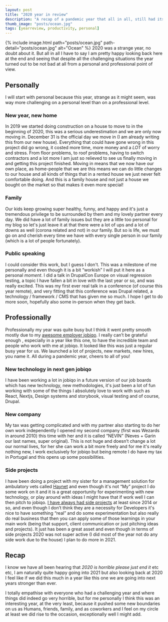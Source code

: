 ```yaml
---
layout: post
title: "2020 year in review"
description: "A recap of a pandemic year that all in all, still had its moments."
thumb_image: "posts/ocean.jpg"
tags: [yearreview, productivity, personal]
---
```


{% include image.html path="posts/ocean.jpg" path-detail="posts/ocean.jpg" alt="Ocean" %}
2020 was a strange year, no doubt about it. But all in all I have to say I am pretty happy looking back here at the end and seeing that despite all the challenging situations the year turned out to be not bad at all from a personal and professional point of view.

## Personally

I will start with personal because this year, strange as it might seem, was way more challenging on a personal level than on a professional level.

### New year, new home

In 2019 we started doing construction on a house to move to in the beginning of 2020, this was a serious underestimation and we are only now moving in. December 31 is the official day we move in (I am already writing this from our new house). Everything that could have gone wrong in this project did go wrong, it costed more time, more money and a _LOT_ of worry and stress. From floor problems, to roof problems, having to switch contractors and a lot more I am just so relieved to see us finally moving in and getting this project finished. Moving in means that we now have our own place, as home-people that we are this means we can do little changes to our house and all kinds of things that in a rented house we just never felt comfortable doing. And this is a family house and not just a house we bought on the market so that makes it even more special!

### Family

Our kids keep growing super healthy, funny, and happy and it's just a tremendous privilege to be surrounded by them and my lovely partner every day. We did have a lot of family issues but they are a little too personal for my blog so let's just leave it at that there were a lot of ups and a lot of downs as well (corona related and not) in our family. But so is life, we must go on and cherish every time we have with every single person in our family (which is a lot of people fortunately).

### Public speaking

I could consider this work, but I guess I don't. This was a milestone of me personally and even though it is a bit “workish” I will put it here as a personal _moment_. I did a talk in DrupalCon Europe on visual regression testing, a topic I have fallen a bit in love with the last year or so, and was really excited. This was my first ever real talk in a conference (of course this year remote), and very fitting that this conference was Drupal related, a technology / framework / CMS that has given me so much. I hope I get to do more soon, hopefully also some in-person when they get back.

## Professionally

Professionally my year was quite busy but I think it went pretty smooth mostly due to my [awesome employer jobiqo](https://www.jobiqo.com/en). I really can’t be grateful enough , especially in a year like this one, to have the incredible team and people who work with me at jobiqo. It looked like this was just a regular busy year for us. We launched a lot of projects, new markets, new hires, you name it. All during a pandemic year, cheers to all of you!

### New technology in next gen jobiqo

I have been working a lot in jobiqo in a future version of our job boards which has new technology, new methodologies, it's just been a lot of fun working with some of the things I absolutely love to work with such as React, Nextjs, Design systems and storybook, visual testing and of course, Drupal.

### New company

My tax was getting complicated and with my partner also starting to do her own work independently I opened my second company (first was Wezards in around 2010) this time with her and it is called “NEVIN” (Neves + Garin our last names, super original). This is not huge and doesn’t change a lot our normal lives, for her she can work a bit more freely and for me it's really nothing new, I work exclusively for jobiqo but being remote I do have my tax in Portugal and this opens up some possibilities.

### Side projects

I have been doing a project with my sister for a management solution for ambulatory vets called [Haynet](https://www.haynet.vet/) and even though it's not “My” project I do some work on it and it is a great opportunity for experimenting with new technology, or play around with ideas I might have that if work well I can then pitch to jobiqo. [I have always had side projects](http://joaogarin.com/posts/developing-themes-on-envato) at least since 2014 or so, and even though I don’t think they are a necessity for Developers it's nice to have something “real” and do some experimentation but also really do real business that then you can apply some of those learnings in your main work (being that support, client communication or just pitching ideas and projects). It just has been a great asset and even though in terms of side projects 2020 was not super active (I did most of the year not do any side work due to the house) I plan to do more in 2021.

## Recap

I know we have all been hearing that _2020 is horrible please just end it_ etc etc, I am naturally quite happy going into 2021 but also looking back at 2020 I feel like if we did this much in a year like this one we are going into next years stronger than ever.

I totally empathise with everyone who had a challenging year and where things did indeed go very horrible, but for me personally I think this was an interesting year, at the very least, because it pushed some new boundaries on us as Humans, friends, family, and as coworkers and I feel on my circle at least we did rise to the occasion, exceptionally well I might add.
